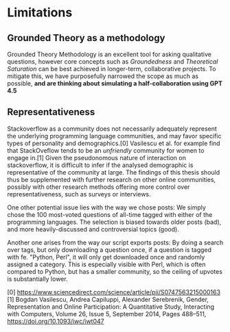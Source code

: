 # Limitations

## Grounded Theory as a methodology

Grounded Theory Methodology is an excellent tool for asking qualitative questions, however core concepts such as *Groundedness* and *Theoretical Saturation* can be best achieved in longer-term, collaborative projects. To mitigate this, we have purposefully narrowed the scope as much as possible, **and are thinking about simulating a half-collaboration using GPT 4.5**

## Representativeness

Stackoverflow as a community does not necessarily adequately represent the underlying programming language communities, and may favor specific types of personality and demographics.[0] Vasilescu et al. for example find that StackOveflow tends to be an *unfriendly* community for women to engage in.[1] Given the pseudonomous nature of interaction on stackoverflow, it is difficult to infer if the analysed demographic is representative of the community at large.
The findings of this thesis should thus be supplemented with further research on other online communities, possibly with other research methods offering more control over representativeness, such as surveys or interviews.

One other potential issue lies with the way we chose posts: We simply chose the 100 most-voted questions of all-time tagged with either of the programming languages. The selection is biased towards older posts (bad), and more heavily-discussed and controversial topics (good).

Another one arises from the way our script exports posts: By doing a search over tags, but only downloading a question once, if a question is tagged with fe. "Python, Perl", it will only get downloaded once and randomly assigned a category. This is especially visible with Perl, which is often compared to Python, but has a smaller community, so the ceiling of upvotes is substantially lower.

[0] https://www.sciencedirect.com/science/article/pii/S0747563215000163
[1] Bogdan Vasilescu, Andrea Capiluppi, Alexander Serebrenik, Gender, Representation and Online Participation: A Quantitative Study, Interacting with Computers, Volume 26, Issue 5, September 2014, Pages 488–511, https://doi.org/10.1093/iwc/iwt047
